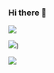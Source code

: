 ### Hi there 👋

![](https://komarev.com/ghpvc/?username=natewu)

![](https://github-readme-stats.vercel.app/api?username=natewu&count_private=true&show_icons=true&include_all_commits=true))

![](https://github-readme-stats.vercel.app/api/top-langs/?username=natewu&count_private=true&hide=ipynb)
